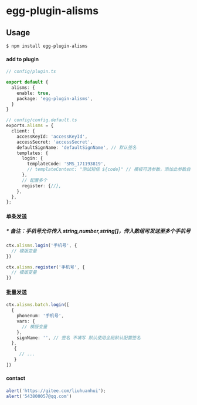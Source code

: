 # egg-plugin-alisms
## Usage

```
$ npm install egg-plugin-alisms
```

#### add to plugin

```typescript
// config/plugin.ts

export default {
  alisms: {
    enable: true,
    package: 'egg-plugin-alisms',
  }
}
```


```typescript
// config/config.default.ts
exports.alisms = {
  client: {
    accessKeyId: 'accessKeyId',
    accessSecret: 'accessSecret',
    defaultSignName: 'defaultSignName', // 默认签名
    templates: {
      login: {
        templateCode: 'SMS_171193819',
        // templateContent: "测试短信 ${code}" // 模板可选参数，添加此参数自动校验
      },
      // 配置多个
      register: {//},
    },
  },
};
```

#### 单条发送 
##### * 备注：手机号允许传入 string,number,string[]，传入数组可发送至多个手机号
``` ts
ctx.alisms.login('手机号', {
  // 模版变量
})
```
``` ts
ctx.alisms.register('手机号', {
  // 模版变量
})
```
#### 批量发送
``` ts
ctx.alisms.batch.login([
  {
    phonenum: '手机号',
    vars: {
      // 模版变量
    },
    signName: '', // 签名 不填写 默认使用全局默认配置签名
  },
   {
     // ...
   }
])
```
#### contact
``` js
alert('https://gitee.com/liuhuanhui');
alert('543800057@qq.com')
```
